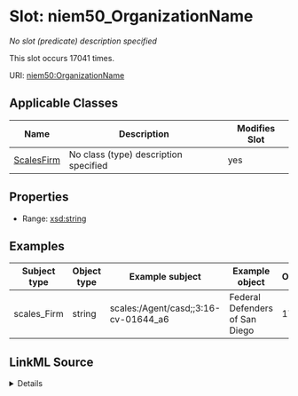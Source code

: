 

# Slot: niem50_OrganizationName


_No slot (predicate) description specified_






This slot occurs 17041 times.


URI: [niem50:OrganizationName](http://release.niem.gov/niem/niem-core/5.0/OrganizationName)



<!-- no inheritance hierarchy -->





## Applicable Classes

| Name | Description | Modifies Slot |
| --- | --- | --- |
| [ScalesFirm](../classes/ScalesFirm.md) | No class (type) description specified |  yes  |







## Properties

* Range: [xsd:string](http://www.w3.org/2001/XMLSchema#string)






## Examples

| Subject type | Object type | Example subject | Example object | Occurrences |
| --- | --- | --- | --- | --- |
| scales_Firm | string | scales:/Agent/casd;;3:16-cv-01644_a6 | Federal Defenders of San Diego | 17041 |




## LinkML Source

<details>

```yaml
name: niem50_OrganizationName
annotations:
  count:
    tag: count
    value: 17041
description: No slot (predicate) description specified
examples:
- object:
    example_object: Federal Defenders of San Diego
    example_object_type: string
    example_predicate: niem50:OrganizationName
    example_subject: scales:/Agent/casd;;3:16-cv-01644_a6
    example_subject_type: scales_Firm
from_schema: scales-kg
rank: 1000
slot_uri: niem50:OrganizationName
alias: niem50_OrganizationName
domain_of:
- scales_Firm
range: string

```
</details>